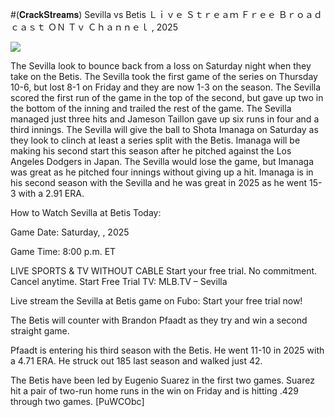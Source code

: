 #(𝐂𝐫𝐚𝐜𝐤𝐒𝐭𝐫𝐞𝐚𝐦𝐬) Sevilla vs Betis Ｌｉｖｅ Ｓｔｒｅａｍ Ｆｒｅｅ Ｂｒｏａｄｃａｓｔ ＯＮ Ｔｖ Ｃｈａｎｎｅｌ , 2025  
  
  
[![](https://i.imgur.com/qSNzIqt.png)](https://movie.rssnews.media/nqIHywNzD.php)  
  
The Sevilla look to bounce back from a loss on Saturday night when they take on the Betis. The Sevilla took the first game of the series on Thursday 10-6, but lost 8-1 on Friday and they are now 1-3 on the season. The Sevilla scored the first run of the game in the top of the second, but gave up two in the bottom of the inning and trailed the rest of the game. The Sevilla managed just three hits and Jameson Taillon gave up six runs in four and a third innings. The Sevilla will give the ball to Shota Imanaga on Saturday as they look to clinch at least a series split with the Betis. Imanaga will be making his second start this season after he pitched against the Los Angeles Dodgers in Japan. The Sevilla would lose the game, but Imanaga was great as he pitched four innings without giving up a hit. Imanaga is in his second season with the Sevilla and he was great in 2025 as he went 15-3 with a 2.91 ERA.

How to Watch Sevilla at Betis Today:

Game Date: Saturday, , 2025

Game Time: 8:00 p.m. ET

LIVE SPORTS & TV WITHOUT CABLE
Start your free trial. No commitment. Cancel anytime.
Start Free Trial
TV: MLB.TV – Sevilla

Live stream the Sevilla at Betis game on Fubo: Start your free trial now!

The Betis will counter with Brandon Pfaadt as they try and win a second straight game.

Pfaadt is entering his third season with the Betis. He went 11-10 in 2025 with a 4.71 ERA. He struck out 185 last season and walked just 42.

The Betis have been led by Eugenio Suarez in the first two games. Suarez hit a pair of two-run home runs in the win on Friday and is hitting .429 through two games. [PuWCObc]